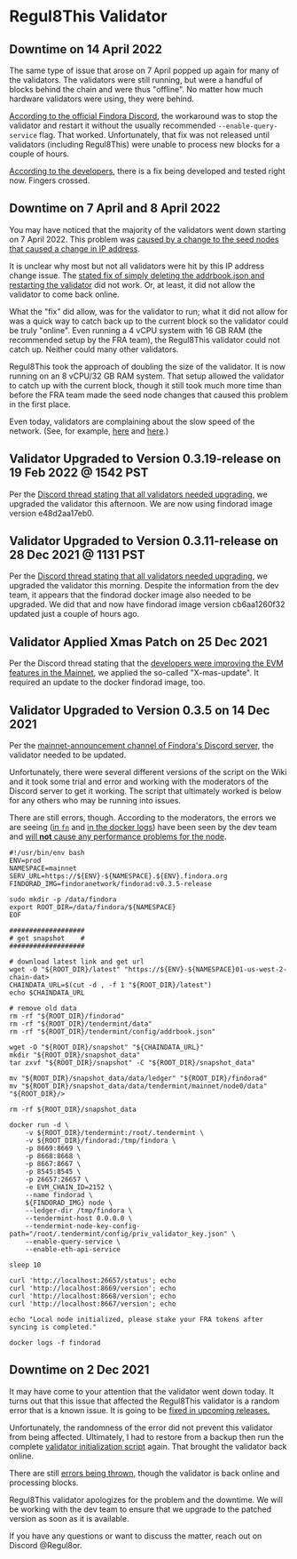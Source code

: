 # Regul8This Validator

## Downtime on 14 April 2022
The same type of issue that arose on 7 April popped up again for many of the validators. The validators were still running, but were a handful of blocks behind the chain and were thus "offline". No matter how much hardware validators were using, they were behind.

[According to the official Findora Discord](https://discord.com/channels/789009413976883220/902960166071336960/964250487820005436), the workaround was to stop the validator and restart it without the usually recommended ```--enable-query-service``` flag. That worked. Unfortunately, that fix was not released until validators (including Regul8This) were unable to process new blocks for a couple of hours.

[According to the developers](https://discord.com/channels/789009413976883220/902960166071336960/964230742165053521), there is a fix being developed and tested right now. Fingers crossed.

## Downtime on 7 April and 8 April 2022
You may have noticed that the majority of the validators went down starting on 7 April 2022. This problem was [caused by a change to the seed nodes that caused a change in IP address](https://discord.com/channels/789009413976883220/902960166071336960/961779463845187584).

It is unclear why most but not all validators were hit by this IP address change issue. The [stated fix of simply deleting the addrbook.json and restarting the validator](https://discord.com/channels/789009413976883220/902960166071336960/961800125515173888) did not work. Or, at least, it did not allow the validator to come back online.

What the "fix" did allow, was for the validator to run; what it did not allow for was a quick way to catch back up to the current block so the validator could be truly "online". Even running a 4 vCPU system with 16 GB RAM (the recommended setup by the FRA team), the Regul8This validator could not catch up. Neither could many other validators.

Regul8This took the approach of doubling the size of the validator. It is now running on an 8 vCPU/32 GB RAM system. That setup allowed the validator to catch up with the current block, though it still took much more time than before the FRA team made the seed node changes that caused this problem in the first place.

Even today, validators are complaining about the slow speed of the network. (See, for example, [here](https://discord.com/channels/789009413976883220/902960166071336960/963324919565934612) and [here](https://discord.com/channels/789009413976883220/902960166071336960/963374661083754586).)

## Validator Upgraded to Version 0.3.19-release on 19 Feb 2022 @ 1542 PST
Per the [Discord thread stating that all validators needed upgrading](https://discord.com/channels/789009413976883220/918905868035166268/944274401334009906), we upgraded the validator this afternoon. We are now using findorad image version e48d2aa17eb0. 

## Validator Upgraded to Version 0.3.11-release on 28 Dec 2021 @ 1131 PST
Per the [Discord thread stating that all validators needed upgrading](https://discord.com/channels/789009413976883220/902960166071336960/925456119617433643), we upgraded the validator this morning. Despite the information from the dev team, it appears that the findorad docker image also needed to be upgraded. We did that and now have findorad image version cb6aa1260f32 updated just a couple of hours ago. 

## Validator Applied Xmas Patch on 25 Dec 2021
Per the Discord thread stating that the [developers were improving the EVM features in the Mainnet](https://discord.com/channels/789009413976883220/902960166071336960/924416377312403487), we applied the so-called "X-mas-update". It required an update to the docker findorad image, too.

## Validator Upgraded to Version 0.3.5 on 14 Dec 2021
Per the [mainnet-announcement channel of Findora's Discord server](https://discord.com/channels/789009413976883220/918905868035166268/920248981831954442), the validator needed to be updated.

Unfortunately, there were several different versions of the script on the Wiki and it took some trial and error and working with the moderators of the Discord server to get it working. The script that ultimately worked is below for any others who may be running into issues.

There are still errors, though. According to the moderators, the errors we are seeing ([in `fn`](https://discord.com/channels/789009413976883220/902960166071336960/920453707404030083) and [in the docker logs](https://discord.com/channels/789009413976883220/902960166071336960/920450379655831582)) have been seen by the dev team and [will **not** cause any performance problems for the node](https://discord.com/channels/789009413976883220/902960166071336960/920457805100630016).

```
#!/usr/bin/env bash
ENV=prod
NAMESPACE=mainnet
SERV_URL=https://${ENV}-${NAMESPACE}.${ENV}.findora.org
FINDORAD_IMG=findoranetwork/findorad:v0.3.5-release

sudo mkdir -p /data/findora
export ROOT_DIR=/data/findora/${NAMESPACE}
EOF

###################
# get snapshot    #
###################

# download latest link and get url
wget -O "${ROOT_DIR}/latest" "https://${ENV}-${NAMESPACE}01-us-west-2-chain-dat>
CHAINDATA_URL=$(cut -d , -f 1 "${ROOT_DIR}/latest")
echo $CHAINDATA_URL

# remove old data
rm -rf "${ROOT_DIR}/findorad"
rm -rf "${ROOT_DIR}/tendermint/data"
rm -rf "${ROOT_DIR}/tendermint/config/addrbook.json"

wget -O "${ROOT_DIR}/snapshot" "${CHAINDATA_URL}"
mkdir "${ROOT_DIR}/snapshot_data"
tar zxvf "${ROOT_DIR}/snapshot" -C "${ROOT_DIR}/snapshot_data"

mv "${ROOT_DIR}/snapshot_data/data/ledger" "${ROOT_DIR}/findorad"
mv "${ROOT_DIR}/snapshot_data/data/tendermint/mainnet/node0/data" "${ROOT_DIR}/>

rm -rf ${ROOT_DIR}/snapshot_data

docker run -d \
    -v ${ROOT_DIR}/tendermint:/root/.tendermint \
    -v ${ROOT_DIR}/findorad:/tmp/findora \
    -p 8669:8669 \
    -p 8668:8668 \
    -p 8667:8667 \
    -p 8545:8545 \
    -p 26657:26657 \
    -e EVM_CHAIN_ID=2152 \
    --name findorad \
    ${FINDORAD_IMG} node \
    --ledger-dir /tmp/findora \
    --tendermint-host 0.0.0.0 \
    --tendermint-node-key-config-path="/root/.tendermint/config/priv_validator_key.json" \
    --enable-query-service \
    --enable-eth-api-service

sleep 10

curl 'http://localhost:26657/status'; echo
curl 'http://localhost:8669/version'; echo
curl 'http://localhost:8668/version'; echo
curl 'http://localhost:8667/version'; echo

echo "Local node initialized, please stake your FRA tokens after syncing is completed."

docker logs -f findorad
```


## Downtime on 2 Dec 2021
It may have come to your attention that the validator went down today. It turns out that this issue that affected the Regul8This validator is a random error that is a known issue. It is going to be [fixed in upcoming releases.](https://discord.com/channels/789009413976883220/902960166071336960/916065157803802694 "FRA Discord Message")

Unfortunately, the randomness of the error did not prevent this validator from being affected. Ultimately, I had to restore from a backup then run the complete [validator initialization script](https://wiki.findora.org/assets/files/node_init_mainnet-31289365a9595aeb7188096f269a876c.sh) again. That brought the validator back online.

There are still [errors being thrown](https://discord.com/channels/789009413976883220/902960166071336960/916099287211974706), though the validator is back online and processing blocks.

Regul8This validator apologizes for the problem and the downtime. We will be working with the dev team to ensure that we upgrade to the patched version as soon as it is available.

If you have any questions or want to discuss the matter, reach out on Discord @Regul8or.
